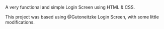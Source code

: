 A very functional and simple Login Screen using HTML & CSS.

This project was based using @Gutoneitzke Login Screen, with some little modifications.
